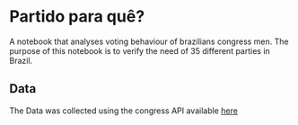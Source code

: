 
# Partido para quê?

A notebook that analyses voting behaviour of brazilians congress men.
The purpose of this notebook is to verify the need of 35 different parties in Brazil.

## Data
The Data was collected using the congress API available [here](http://legis.senado.leg.br/dadosabertos/docs/resource_ListaSenadorService.html#resource_ListaSenadorService_votacoessSenadorXml_GET)

